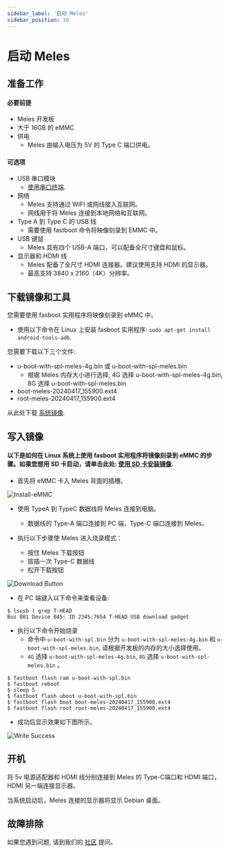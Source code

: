 ```yaml
---
sidebar_label: '启动 Meles'
sidebar_position: 10
---
```


# 启动 Meles

## 准备工作

#### 必要前提

- Meles 开发板
- 大于 16GB 的 eMMC
- 供电
  - Meles 由输入电压为 5V 的 Type C 端口供电。
 
#### 可选项
- USB 串口模块
  - [使用串口终端](./setup.md).
- 网络
  - Meles 支持通过 WIFI 或网线接入互联网。
  - 网线用于将 Meles 连接到本地网络和互联网。
- Type A 到 Type C 的 USB 线
  - 需要使用 fastboot 命令将映像刻录到 EMMC 中。
- USB 键鼠
  - Meles 具有四个 USB-A 端口，可以配备全尺寸键盘和鼠标。
- 显示器和 HDMI 线
  - Meles 配备了全尺寸 HDMI 连接器。建议使用支持 HDMI 的显示器。
  - 最高支持 3840 x 2160（4K）分辨率。

## 下载镜像和工具

您需要使用 fasboot 实用程序将映像刻录到 eMMC 中。

- 使用以下命令在 Linux 上安装 fasboot 实用程序: `sudo apt-get install android-tools-adb`.

您需要下载以下三个文件:

- u-boot-with-spl-meles-4g.bin 或 u-boot-with-spl-meles.bin
  - 根据 Meles 内存大小进行选择, 4G 选择 u-boot-with-spl-meles-4g.bin, 8G 选择 u-boot-with-spl-meles.bin
- boot-meles-20240417_155900.ext4
- root-meles-20240417_155900.ext4

从此处下载 [系统镜像](../resources-download/image.md).

## 写入镜像

#### 以下是如何在 Linux 系统上使用 fasboot 实用程序将镜像刻录到 eMMC 的步骤。如果您想用 SD 卡启动，请单击此处: [使用 SD 卡安装镜像](../installation/install-an-image-to-microsd-card.md).

- 首先将 eMMC 卡入 Meles 背面的插槽。

![Install-eMMC](/docs/meles/Install-emmc.webp)

- 使用 TypeA 到 TypeC 数据线将 Meles 连接到电脑。
  - 数据线的 Type-A 端口连接到 PC 端，Type-C 端口连接到 Meles。

- 执行以下步骤使 Meles 进入烧录模式：
  - 按住 Meles 下载按钮
  - 拔插一次 Type-C 数据线
  - 松开下载按钮

![Download Button](/docs/meles/DownloadButton.webp)

- 在 PC 端键入以下命令来查看设备:
```
$ lsusb | grep T-HEAD
Bus 001 Device 045: ID 2345:7654 T-HEAD USB download gadget
```

- 执行以下命令开始烧录
  - 命令中 `u-boot-with-spl.bin` 分为 `u-boot-with-spl-meles-4g.bin` 和 `u-boot-with-spl-meles.bin`, 请根据开发板的内存的大小选择使用。
  - `4G` 选择 `u-boot-with-spl-meles-4g.bin`, `8G` 选择 `u-boot-with-spl-meles.bin` 。
```
$ fastboot flash ram u-boot-with-spl.bin
$ fastboot reboot
$ sleep 5
$ fastboot flash uboot u-boot-with-spl.bin
$ fastboot flash boot boot-meles-20240417_155900.ext4
$ fastboot flash root root-meles-20240417_155900.ext4
```

- 成功后显示效果如下图所示。

![Write Success](/docs/meles/WriteSuccess.webp)

## 开机

将 5v 电源适配器和 HDMI 线分别连接到 Meles 的 Type-C端口和 HDMI 端口， HDMI 另一端连接显示器。

当系统启动后，Meles 连接的显示器将显示 Debian 桌面。

## 故障排除

如果您遇到问题, 请到我们的 [社区](https://community.milkv.io/) 提问。